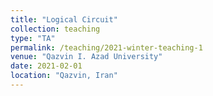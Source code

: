 ```yaml
---
title: "Logical Circuit"
collection: teaching
type: "TA"
permalink: /teaching/2021-winter-teaching-1
venue: "Qazvin I. Azad University"
date: 2021-02-01
location: "Qazvin, Iran"
---
```

